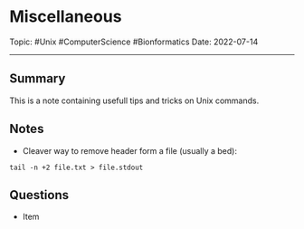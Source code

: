 
# Miscellaneous
Topic: #Unix #ComputerScience #Bionformatics 
Date: 2022-07-14

---

## Summary
This is a note containing usefull tips and tricks on Unix commands.

## Notes
  
* Cleaver way to remove header form a file (usually a bed):
```
tail -n +2 file.txt > file.stdout
```


## Questions
- Item



